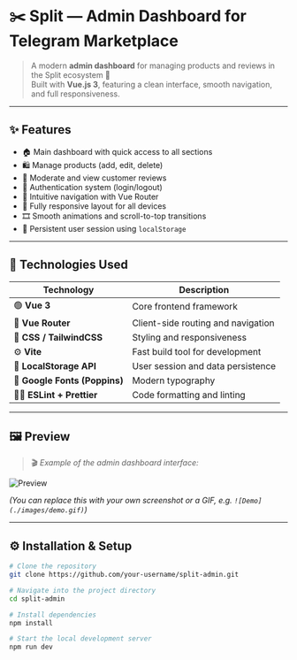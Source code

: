 # ✂️ Split — Admin Dashboard for Telegram Marketplace

> A modern **admin dashboard** for managing products and reviews in the Split ecosystem 🧾  
> Built with **Vue.js 3**, featuring a clean interface, smooth navigation, and full responsiveness.

---

## ✨ Features

- 🏠 Main dashboard with quick access to all sections  
- 🛍️ Manage products (add, edit, delete)  
- 💬 Moderate and view customer reviews  
- 🔐 Authentication system (login/logout)  
- 🧭 Intuitive navigation with Vue Router  
- 📱 Fully responsive layout for all devices  
- 🎞️ Smooth animations and scroll-to-top transitions  
- 💾 Persistent user session using `localStorage`

---

## 🧠 Technologies Used

| Technology | Description |
|-------------|-------------|
| 🟢 **Vue 3** | Core frontend framework |
| 🧩 **Vue Router** | Client-side routing and navigation |
| 🎨 **CSS / TailwindCSS** | Styling and responsiveness |
| ⚙️ **Vite** | Fast build tool for development |
| 💾 **LocalStorage API** | User session and data persistence |
| 🧡 **Google Fonts (Poppins)** | Modern typography |
| 🧑‍💻 **ESLint + Prettier** | Code formatting and linting |

---

## 🖼️ Preview

> 🎬 *Example of the admin dashboard interface:*

![Preview](./images/preview.png)

*(You can replace this with your own screenshot or a GIF, e.g. `![Demo](./images/demo.gif)`)*
  
---

## ⚙️ Installation & Setup

```bash
# Clone the repository
git clone https://github.com/your-username/split-admin.git

# Navigate into the project directory
cd split-admin

# Install dependencies
npm install

# Start the local development server
npm run dev
